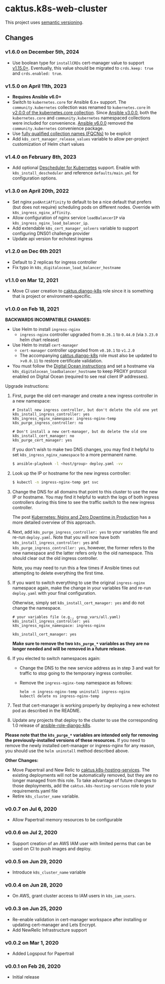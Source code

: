 # caktus.k8s-web-cluster

This project uses [semantic versioning](https://semver.org/).

## Changes

### v1.6.0 on December 5th, 2024
* Use boolean type for `installCRDs` cert-manager value to support [v1.15.0+](https://github.com/cert-manager/cert-manager/releases/tag/v1.15.0). Eventually, this value should be migrated to `crds.keep: true` and `crds.enabled: true`.


### v1.5.0 on April 11th, 2023
* **Requires Ansible v6.0+**
* Switch to `kubernetes.core` for Ansible 6.x+ support. The `community.kubernetes` collection was renamed to `kubernetes.core` in [v2.0.0 of the kubernetes.core collection](https://github.com/ansible-collections/community.kubernetes/blob/main/CHANGELOG.rst#v2-0-0). Since [Ansible v3.0.0](https://github.com/ansible-community/ansible-build-data/blob/main/3/CHANGELOG-v3.rst#included-collections), both the `kubernetes.core` and `community.kubernetes` namespaced collections were included for convenience. [Ansible v6.0.0](https://github.com/ansible-community/ansible-build-data/blob/f3602822e899015312852bb3e2debe52df109135/6/CHANGELOG-v6.rst#L4281) removed the `community.kubernetes` convenience package.
* Use [fully qualified collection names (FQCNs)](https://github.com/ansible-collections/overview/blob/4e7fdd2512a4ec213b1beccef3b58dfb58b0d06e/README.rst#terminology) to be explicit
* Add ``k8s_cert_manager_release_values`` variable to allow per-project customization of Helm chart values

### v1.4.0 on February 8th, 2023
* Add optional [Descheduler for Kubernetes](https://github.com/kubernetes-sigs/descheduler/) support. Enable with `k8s_install_descheduler` and reference `defaults/main.yml` for configuration options.

### v1.3.0 on April 20th, 2022
* Set nginx `podAntiAffinity` to default to be a nice default that prefers (but does not require) scheduling pods on different nodes. Override with `k8s_ingress_nginx_affinity`.
* Allow configuration of nginx service `loadBalancerIP` via `k8s_ingress_nginx_load_balancer_ip`. 
* Add extendable `k8s_cert_manager_solvers` variable to support configuring DNS01 challenge provider 
* Update api version for echotest ingress


### v1.2.0 on Dec 6th 2021
- Default to 2 replicas for ingress controller
- Fix typo in `k8s_digitalocean_load_balancer_hostname`

### v1.1.0 on Mar 12, 2021

* Move CI user creation to [caktus.django-k8s](https://github.com/caktus/ansible-role-django-k8s) role since it is something that is project or environment-specific.


### v1.0.0 on Feb 18, 2021

**BACKWARDS INCOMPATIBLE CHANGES:**

* Use Helm to install `ingress-nginx`
  * `ingress-nginx` controller upgraded from `0.26.1` to `0.44.0` (via `3.23.0`
    helm chart release)
* Use Helm to install `cert-manager`
  * `cert-manager` controller upgraded from `v0.10.1` to `v1.2.0`
  * The accompanying
    [caktus.django-k8s](https://github.com/caktus/ansible-role-django-k8s/) role
    must also be updated to >`v0.0.11` to restore certificate validation. 
* You must follow the [Digital Ocean instructions](https://www.digitalocean.com/docs/kubernetes/how-to/configure-load-balancers/#accessing-by-hostname-annotation) and set a hostname via `k8s_digitalocean_loadbalancer_hostname` to keep PROXY protocol enabled on Digital Ocean (required to see real client IP addresses).

Upgrade instructions:

1. First, purge the old cert-manager and create a new ingress controller in a new namespace:

   ```
   # Install new ingress controller, but don't delete the old one yet
   k8s_install_ingress_controller: yes
   k8s_ingress_nginx_namespace: ingress-nginx-temp
   k8s_purge_ingress_controller: no

   # Don't install a new cert-manager, but do delete the old one
   k8s_install_cert_manager: no
   k8s_purge_cert_manager: yes
   ```

   If you don't wish to make two DNS changes, you may find it helpful to set
   `k8s_ingress_nginx_namespace` to a more permanent name.

   ```sh
   $ ansible-playbook -l <host/group> deploy.yaml -vv
   ```

2. Look up the IP or hostname for the new ingress controller:

   ```sh
   $ kubectl -n ingress-nginx-temp get svc
   ```

3. Change the DNS for all domains that point to this cluster to use the new IP or hostname.
   You may find it helpful to watch the logs of both ingress controllers during this time to
   see the traffic switch to the new ingress controller.

   The post [Kubernetes: Nginx and Zero Downtime in Production](https://medium.com/codecademy-engineering/kubernetes-nginx-and-zero-downtime-in-production-2c910c6a5ed8) has a more detailed overview
   of this approach.

4. Next, add `k8s_purge_ingress_controller: yes` to your variables file and re-run `deploy.yaml`.
   Note that you will now have both `k8s_install_ingress_controller: yes` and
   `k8s_purge_ingress_controller: yes`, however, the former refers to the new namespace and the
   latter refers only to the old namespace. This should clear out the old ingress controller.

   Note, you may need to run this a few times if Ansible times out attempting to delete everything
   the first time.

5. If you want to switch everything to use the original `ingress-nginx` namespace again, make the
   change in your variables file and re-run `deploy.yaml` with your final configuration.

   Otherwise, simply set `k8s_install_cert_manager: yes` and do not change the namespace.

   ```
   # your variables file (e.g., group_vars/all.yaml)
   k8s_install_ingress_controller: yes
   k8s_ingress_nginx_namespace: ingress-nginx

   k8s_install_cert_manager: yes
   ```

   **Make sure to remove the two `k8s_purge_*` variables as they are no longer needed and will
   be removed in a future release.**

6. If you elected to switch namespaces again:

   * Change the DNS to the new service address as in step 3 and wait for traffic to stop
     going to the temporary ingress controller.
   * Remove the `ingress-nginx-temp` namespace as follows:

     ```
     helm -n ingress-nginx-temp uninstall ingress-nginx
     kubectl delete ns ingress-nginx-temp
     ```

7. Test that cert-manager is working properly by deploying a new echotest pod as described in the README.

8. Update any projects that deploy to the cluster to use the corresponding 1.0 release of
   [ansible-role-django-k8s](https://github.com/caktus/ansible-role-django-k8s).

**Please note that the `k8s_purge_*` variables are intended only for removing the previously-installed
versions of these resources.** If you need to remove the newly installed cert-manager or ingress-nginx
for any reason, you should use the `helm uninstall` method described above.


**Other Changes:**

* Move Papertrail and New Relic to
  [caktus.k8s-hosting-services](https://github.com/caktus/ansible-role-k8s-hosting-services).
  The existing deployments will not be automatically removed, but they are no
  longer managed from this role. To take advantage of future changes to those
  deployments, add the `caktus.k8s-hosting-services` role to your
  requirements.yaml file
* Retire `k8s_cluster_name` variable.


### v0.0.7 on Jul 6, 2020

* Allow Papertrail memory resources to be configurable


### v0.0.6 on Jul 2, 2020

* Support creation of an AWS IAM user with limited perms that can be used on CI to push
  images and deploy.


### v0.0.5 on Jun 29, 2020

* Introduce `k8s_cluster_name` variable


### v0.0.4 on Jun 28, 2020

* On AWS, grant cluster access to IAM users in `k8s_iam_users`.


### v0.0.3 on Jun 25, 2020

* Re-enable validation in cert-manager workspace after installing or updating
  cert-manager and Lets Encrypt.
* Add NewRelic Infrastructure support


### v0.0.2 on Mar 1, 2020

* Added Logspout for Papertrail


### v0.0.1 on Feb 26, 2020

* Initial release
